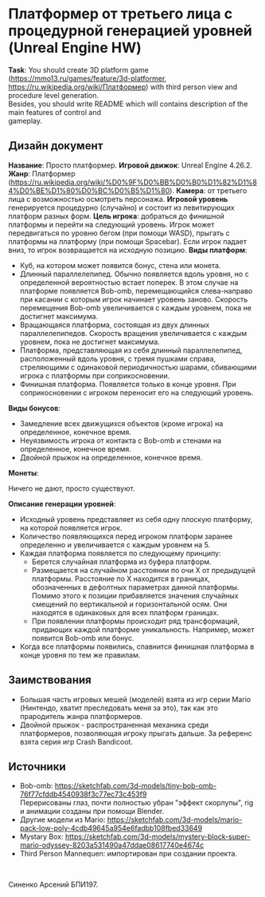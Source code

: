 ﻿# Платформер от третьего лица с процедурной генерацией уровней (Unreal Engine HW)
**Task**:
You should create 3D platform game (https://mmo13.ru/games/feature/3d-platformer,  
https://ru.wikipedia.org/wiki/Платформер) with third person view and procedure level generation.  
Besides, you should write README which will contains description of the main features of control and  
gameplay.
## Дизайн документ
**Название**: Просто платформер.
**Игровой движок**: Unreal Engine 4.26.2.
**Жанр**: Платформер (https://ru.wikipedia.org/wiki/%D0%9F%D0%BB%D0%B0%D1%82%D1%84%D0%BE%D1%80%D0%BC%D0%B5%D1%80).
**Камера**: от третьего лица с возможностью осмотреть персонажа.
**Игровой уровень** генерируется процедурно (случайно) и состоит из левитирующих платформ разных форм.
**Цель игрока**: добраться до финишной платформы и перейти на следующий уровень.
Игрок может передвигаться по уровню бегом (при помощи WASD), прыгать с платформы на платформу (при помощи Spacebar).
Если игрок падает вниз, то игрок возвращается на исходную позицию.
**Виды платформ**:

 - Куб, на котором может появится бонус, стена или монета.
 - Длинный параллелепипед. Обычно появляется вдоль уровня, но с определенной вероятностью встает поперек. В этом случае на платформе появляется Bob-omb, перемещающийся слева-направо при касании с которым игрок начинает уровень заново. Скорость перемещения Bob-omb увеличивается с каждым уровнем, пока не достигнет максимума. 
 - Вращающаяся платформа, состоящая из двух длинных параллелепипедов. Скорость вращения увеличивается с каждым уровнем, пока не достигнет максимума. 
 - Платформа, представляющая из себя длинный параллелепипед, расположенный вдоль уровня, с тремя пушками справа, стреляющими с одинаковой периодичностью шарами, сбивающими игрока с платформы при соприкосновении.
 - Финишная платформа. Появляется только в конце уровня. При соприкосновении с игроком переносит его на следующий уровень. 

**Виды бонусов**:

 - Замедление всех движущихся объектов (кроме игрока) на определенное, конечное время.
 - Неуязвимость игрока от контакта с Bob-omb и стенами на определенное, конечное время.
 - Двойной прыжок на определенное, конечное время.
 
**Монеты**:

Ничего не дают, просто существуют.

**Описание генерации уровней**:

 - Исходный уровень представляет из себя одну плоскую платформу, на которой появляется игрок.
 - Количество появляющихся перед игроком платформ заранее определенно и увеличивается с каждым уровнем на 5.
 - Каждая платформа появляется по следующему принципу: 
   * Берется случайная платформа из буфера платформ.
   * Размещается на случайном расстоянии по очи X от предыдущей платформы. Расстояние по X находится в границах, обозначенных в дефолтных параметрах данной платформы. Помимо этого к позиции прибавляется значения случайных смещений по вертикальной и горизонтальной осям. Они находятся в одинаковых для всех платформ границах.
   * При появлении платформы происходит ряд трансформаций, придающих каждой платформе уникальность. Например, может появится Bob-omb или бонус.
- Когда все платформы появились, спавнится финишная платформа в конце уровня по тем же правилам.

## Заимствования

 - Большая часть игровых мешей (моделей) взята из игр серии Mario (Нинтендо, хватит преследовать меня за это), так как это прародитель жанра платформеров.
 - Двойной прыжок - распространенная механика среди платформеров, позволяющая игроку прыгать дальше. За референс взята серия игр Crash Bandicoot. 

## Источники

 - Bob-omb: https://sketchfab.com/3d-models/tiny-bob-omb-76f77cfddb4540938f3c77ec73c453f9 <br> Перерисованы глаз, почти полностью убран "эффект скорлупы", rig и анимации созданы при помощи Blender.
- Другие модели из Mario: https://sketchfab.com/3d-models/mario-pack-low-poly-4cdb49645a954e6fadbb108fbed33649
- Mystary Box: https://sketchfab.com/3d-models/mystery-block-super-mario-odyssey-8203a531490a47ddae08617740e4674c
- Third Person Mannequen: импортирован при создании проекта.
<br>

Синенко Арсений БПИ197.